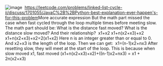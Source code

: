 ![image](https://assets.leetcode.com/users/images/60a61f15-c896-4dc4-b0b0-4724d786a924_1646741797.8615613.png)
​
https://leetcode.com/problems/linked-list-cycle-ii/discuss/1701055/JavaC%2B%2BPython-best-explanation-ever-happen's-for-this-problem
​
​
More accurate expression
But the math part missed the case when fast cycled through the loop multiple times before meeting slow.
The math part should be:
What is the distance fast moved? What is the distance slow moved? And their relationship?
​
x1+x2
x1+n(x2+x3)+x2
x1+n(x2+x3)+x2=2(x1+x2)
Here n is an integer greater than or equal to 0.
And x2+x3 is the length of the loop.
Then we can get:
​
x1=(n-1)x2+nx3
After resetting slow, they will meet at the start of the loop.
This is because when slow moved x1, fast moved (x1+n(x2+x3)+x2)+((n-1)x2+nx3) = x1 + 2n(x2+x3)
​